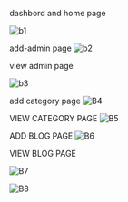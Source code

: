 dashbord and home page

![b1](https://github.com/user-attachments/assets/e60f0d75-0bad-4ecc-8731-461b8c4b415f)

add-admin page
![b2](https://github.com/user-attachments/assets/4e7fa738-d14f-459d-a0f8-efb50ed4c5c2)



view admin page

![b3](https://github.com/user-attachments/assets/e9f0051a-e7b7-41e8-8591-cbd7863501a0)

add category page
![B4](https://github.com/user-attachments/assets/b71851ae-e106-408d-bab6-752747800df2)

VIEW CATEGORY PAGE
![B5](https://github.com/user-attachments/assets/c999e472-3394-4a53-8a44-99a472198139)

ADD BLOG PAGE
![B6](https://github.com/user-attachments/assets/72a8e7a1-907f-4c74-853a-553b3242b638)


VIEW BLOG PAGE

![B7](https://github.com/user-attachments/assets/5cac84a8-d220-45b4-a4b9-e26f6fc47465)

![B8](https://github.com/user-attachments/assets/d2d14e3b-4acf-4532-8576-6095d22275ef)
